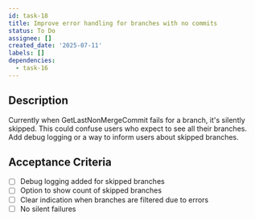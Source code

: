 ```yaml
---
id: task-18
title: Improve error handling for branches with no commits
status: To Do
assignee: []
created_date: '2025-07-11'
labels: []
dependencies:
  - task-16
---
```


## Description

Currently when GetLastNonMergeCommit fails for a branch, it's silently skipped. This could confuse users who expect to see all their branches. Add debug logging or a way to inform users about skipped branches.

## Acceptance Criteria

- [ ] Debug logging added for skipped branches
- [ ] Option to show count of skipped branches
- [ ] Clear indication when branches are filtered due to errors
- [ ] No silent failures
